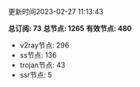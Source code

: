 更新时间2023-02-27 11:13:43

**总订阅: 73**
**总节点: 1265**
**有效节点: 480**
- v2ray节点: 296
- ss节点: 136
- trojan节点: 43
- ssr节点: 5
